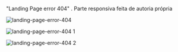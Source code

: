 "Landing Page error 404" . Parte responsiva feita de autoria própria

![landing-page-error-404](https://github.com/DanielDantas0921/landing-page-error-404/assets/87837294/e29b99c2-09f4-4b16-9903-091f1465a175)

![landing-page-error-404 1](https://github.com/DanielDantas0921/landing-page-error-404/assets/87837294/1a46cfc4-df53-4661-99c0-7b12db099968)


![landing-page-error-404 2](https://github.com/DanielDantas0921/landing-page-error-404/assets/87837294/219a3f56-41c0-4c7e-af03-f21314310c83)
